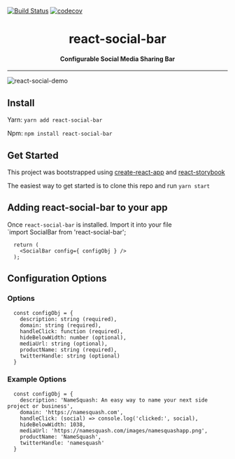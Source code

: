[![Build Status](https://travis-ci.org/azamatsmith/react-social-bar.svg?branch=master)](https://travis-ci.org/azamatsmith/react-social-bar)
[![codecov](https://codecov.io/gh/azamatsmith/react-social-bar/branch/master/graph/badge.svg)](https://codecov.io/gh/azamatsmith/react-social-bar)


<h1 align="center">react-social-bar</h1>

<h4 align="center">
  Configurable Social Media Sharing Bar
</h4>

***

![react-social-demo](https://cloud.githubusercontent.com/assets/4824919/25258492/077d2eaa-25fd-11e7-8efa-b6329c8342f8.gif)


## Install
Yarn: 
`yarn add react-social-bar`

Npm: 
`npm install react-social-bar`

## Get Started

This project was bootstrapped using [create-react-app](https://github.com/facebookincubator/create-react-app) and [react-storybook](https://github.com/storybooks/storybook/tree/master/packages/react-storybook)

The easiest way to get started is to clone this repo and run `yarn start`

## Adding react-social-bar to your app

Once `react-social-bar` is installed. Import it into your file  
`import SocialBar from 'react-social-bar';

```
  return (
    <SocialBar config={ configObj } />
  );
```

## Configuration Options

### Options
```
  const configObj = {
    description: string (required),
    domain: string (required),
    handleClick: function (required),
    hideBelowWidth: number (optional),
    mediaUrl: string (optional),
    productName: string (required),
    twitterHandle: string (optional)
  }
```

### Example Options
```
  const configObj = {
    description: 'NameSquash: An easy way to name your next side project or business',
    domain: 'https://namesquash.com',
    handleClick: (social) => console.log('clicked:', social),
    hideBelowWidth: 1038,
    mediaUrl: 'https://namesquash.com/images/namesquashapp.png',
    productName: 'NameSquash',
    twitterHandle: 'namesquash'
  }
```
